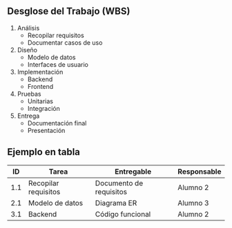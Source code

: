 ## Desglose del Trabajo (WBS)

1. Análisis
   - Recopilar requisitos
   - Documentar casos de uso
2. Diseño
   - Modelo de datos
   - Interfaces de usuario
3. Implementación
   - Backend
   - Frontend
4. Pruebas
   - Unitarias
   - Integración
5. Entrega
   - Documentación final
   - Presentación

## Ejemplo en tabla
| ID | Tarea | Entregable | Responsable |
|----|-------|------------|-------------|
| 1.1 | Recopilar requisitos | Documento de requisitos | Alumno 2 |
| 2.1 | Modelo de datos | Diagrama ER | Alumno 3 |
| 3.1 | Backend | Código funcional | Alumno 2 |
